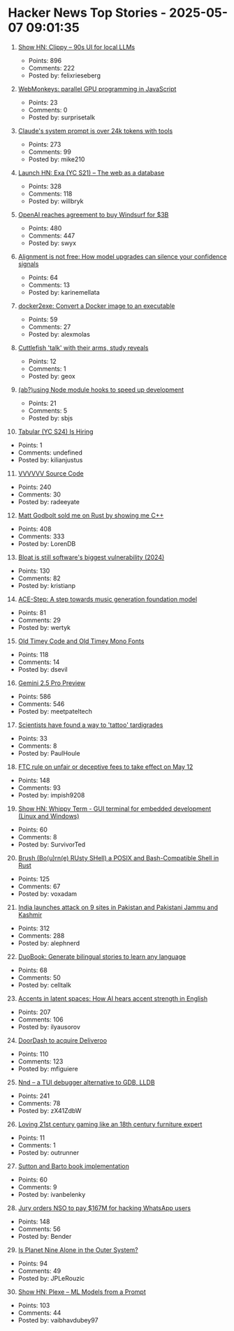 # Hacker News Top Stories - 2025-05-07 09:01:35

1. [Show HN: Clippy – 90s UI for local LLMs](https://felixrieseberg.github.io/clippy/)
   - Points: 896
   - Comments: 222
   - Posted by: felixrieseberg

2. [WebMonkeys: parallel GPU programming in JavaScript](https://github.com/VictorTaelin/WebMonkeys)
   - Points: 23
   - Comments: 0
   - Posted by: surprisetalk

3. [Claude's system prompt is over 24k tokens with tools](https://github.com/asgeirtj/system_prompts_leaks/blob/main/claude.txt)
   - Points: 273
   - Comments: 99
   - Posted by: mike210

4. [Launch HN: Exa (YC S21) – The web as a database](undefined)
   - Points: 328
   - Comments: 118
   - Posted by: willbryk

5. [OpenAI reaches agreement to buy Windsurf for $3B](https://www.bloomberg.com/news/articles/2025-05-06/openai-reaches-agreement-to-buy-startup-windsurf-for-3-billion)
   - Points: 480
   - Comments: 447
   - Posted by: swyx

6. [Alignment is not free: How model upgrades can silence your confidence signals](https://www.variance.co/post/alignment-is-not-free-how-a-model-silenced-our-confidence-signals)
   - Points: 64
   - Comments: 13
   - Posted by: karinemellata

7. [docker2exe: Convert a Docker image to an executable](https://github.com/rzane/docker2exe)
   - Points: 59
   - Comments: 27
   - Posted by: alexmolas

8. [Cuttlefish 'talk' with their arms, study reveals](https://scienceblog.com/wildscience/2025/05/06/cuttlefish-talk-with-their-arms-study-reveals/)
   - Points: 12
   - Comments: 1
   - Posted by: geox

9. [(ab?)using Node module hooks to speed up development](https://immaculata.dev/blog/hacking-nodejs-modules.html)
   - Points: 21
   - Comments: 5
   - Posted by: sbjs

10. [Tabular (YC S24) Is Hiring](https://www.ycombinator.com/companies/tabular/jobs/7V7rXlS-founding-engineer)
   - Points: 1
   - Comments: undefined
   - Posted by: kilianjustus

11. [VVVVVV Source Code](https://github.com/TerryCavanagh/VVVVVV)
   - Points: 240
   - Comments: 30
   - Posted by: radeeyate

12. [Matt Godbolt sold me on Rust by showing me C++](https://www.collabora.com/news-and-blog/blog/2025/05/06/matt-godbolt-sold-me-on-rust-by-showing-me-c-plus-plus/)
   - Points: 408
   - Comments: 333
   - Posted by: LorenDB

13. [Bloat is still software's biggest vulnerability (2024)](https://spectrum.ieee.org/lean-software-development)
   - Points: 130
   - Comments: 82
   - Posted by: kristianp

14. [ACE-Step: A step towards music generation foundation model](https://github.com/ace-step/ACE-Step)
   - Points: 81
   - Comments: 29
   - Posted by: wertyk

15. [Old Timey Code and Old Timey Mono Fonts](https://github.com/dse/old-timey-mono-font)
   - Points: 118
   - Comments: 14
   - Posted by: dsevil

16. [Gemini 2.5 Pro Preview](https://developers.googleblog.com/en/gemini-2-5-pro-io-improved-coding-performance/)
   - Points: 586
   - Comments: 546
   - Posted by: meetpateltech

17. [Scientists have found a way to 'tattoo' tardigrades](https://phys.org/news/2025-04-scientists-tattoo-tardigrades.html)
   - Points: 33
   - Comments: 8
   - Posted by: PaulHoule

18. [FTC rule on unfair or deceptive fees to take effect on May 12](https://www.ftc.gov/news-events/news/press-releases/2025/05/ftc-rule-unfair-or-deceptive-fees-take-effect-may-12-2025)
   - Points: 148
   - Comments: 93
   - Posted by: impish9208

19. [Show HN: Whippy Term - GUI terminal for embedded development (Linux and Windows)](https://whippyterm.com)
   - Points: 60
   - Comments: 8
   - Posted by: SurvivorTed

20. [Brush (Bo(u)rn(e) RUsty SHell) a POSIX and Bash-Compatible Shell in Rust](https://github.com/reubeno/brush)
   - Points: 125
   - Comments: 67
   - Posted by: voxadam

21. [India launches attack on 9 sites in Pakistan and Pakistani Jammu and Kashmir](https://www.reuters.com/world/india/india-launches-attack-9-sites-pakistan-pakistan-occupied-jammu-kashmir-2025-05-06/)
   - Points: 312
   - Comments: 288
   - Posted by: alephnerd

22. [DuoBook: Generate bilingual stories to learn any language](https://duobook.co)
   - Points: 68
   - Comments: 50
   - Posted by: celltalk

23. [Accents in latent spaces: How AI hears accent strength in English](https://accent-strength.boldvoice.com/)
   - Points: 207
   - Comments: 106
   - Posted by: ilyausorov

24. [DoorDash to acquire Deliveroo](https://www.cnbc.com/2025/05/06/doordash-to-buy-uk-food-delivery-firm-deliveroo-in-3point9-billion-deal.html)
   - Points: 110
   - Comments: 123
   - Posted by: mfiguiere

25. [Nnd – a TUI debugger alternative to GDB, LLDB](https://github.com/al13n321/nnd)
   - Points: 241
   - Comments: 78
   - Posted by: zX41ZdbW

26. [Loving 21st century gaming like an 18th century furniture expert](https://kimimithegameeatingshemonster.com/2023/04/26/loving-21st-century-gaming-like-an-18th-century-furniture-expert/)
   - Points: 11
   - Comments: 1
   - Posted by: outrunner

27. [Sutton and Barto book implementation](https://github.com/ivanbelenky/RL)
   - Points: 60
   - Comments: 9
   - Posted by: ivanbelenky

28. [Jury orders NSO to pay $167M for hacking WhatsApp users](https://arstechnica.com/security/2025/05/jury-orders-nso-to-pay-167-million-for-hacking-whatsapp-users/)
   - Points: 148
   - Comments: 56
   - Posted by: Bender

29. [Is Planet Nine Alone in the Outer System?](https://www.centauri-dreams.org/2025/05/06/is-planet-nine-alone-in-the-outer-system/)
   - Points: 94
   - Comments: 49
   - Posted by: JPLeRouzic

30. [Show HN: Plexe – ML Models from a Prompt](https://github.com/plexe-ai/plexe)
   - Points: 103
   - Comments: 44
   - Posted by: vaibhavdubey97

